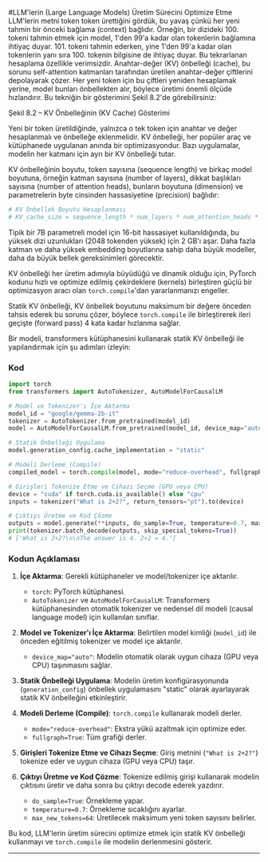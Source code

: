 #LLM'lerin (Large Language Models) Üretim Sürecini Optimize Etme
LLM'lerin metni token token ürettiğini gördük, bu yavaş çünkü her yeni tahmin bir önceki bağlama (context) bağlıdır. Örneğin, bir dizideki 100. tokeni tahmin etmek için model, 1'den 99'a kadar olan tokenlerin bağlamına ihtiyaç duyar. 101. tokeni tahmin ederken, yine 1'den 99'a kadar olan tokenlerin yanı sıra 100. tokenin bilgisine de ihtiyaç duyar. Bu tekrarlanan hesaplama özellikle verimsizdir. Anahtar-değer (KV) önbelleği (cache), bu sorunu self-attention katmanları tarafından üretilen anahtar-değer çiftlerini depolayarak çözer. Her yeni token için bu çiftleri yeniden hesaplamak yerine, model bunları önbellekten alır, böylece üretimi önemli ölçüde hızlandırır. Bu tekniğin bir gösterimini Şekil 8.2'de görebilirsiniz:

Şekil 8.2 – KV Önbelleğinin (KV Cache) Gösterimi

Yeni bir token üretildiğinde, yalnızca o tek token için anahtar ve değer hesaplanmalı ve önbelleğe eklenmelidir. KV önbelleği, her popüler araç ve kütüphanede uygulanan anında bir optimizasyondur. Bazı uygulamalar, modelin her katmanı için ayrı bir KV önbelleği tutar.

KV önbelleğinin boyutu, token sayısına (sequence length) ve birkaç model boyutuna, örneğin katman sayısına (number of layers), dikkat başlıkları sayısına (number of attention heads), bunların boyutuna (dimension) ve parametrelerin byte cinsinden hassasiyetine (precision) bağlıdır:

```python
# KV Önbellek Boyutu Hesaplanması
# KV_cache_size = sequence_length * num_layers * num_attention_heads * dimension * precision_in_bytes
```

Tipik bir 7B parametreli model için 16-bit hassasiyet kullanıldığında, bu yüksek dizi uzunlukları (2048 tokenden yüksek) için 2 GB'ı aşar. Daha fazla katman ve daha yüksek embedding boyutlarına sahip daha büyük modeller, daha da büyük bellek gereksinimleri görecektir.

KV önbelleği her üretim adımıyla büyüdüğü ve dinamik olduğu için, PyTorch kodunu hızlı ve optimize edilmiş çekirdeklere (kernels) birleştiren güçlü bir optimizasyon aracı olan `torch.compile`'dan yararlanmanızı engeller.

Statik KV önbelleği, KV önbellek boyutunu maksimum bir değere önceden tahsis ederek bu sorunu çözer, böylece `torch.compile` ile birleştirerek ileri geçişte (forward pass) 4 kata kadar hızlanma sağlar.

Bir modeli, transformers kütüphanesini kullanarak statik KV önbelleği ile yapılandırmak için şu adımları izleyin:

### Kod
```python
import torch
from transformers import AutoTokenizer, AutoModelForCausalLM

# Model ve Tokenizer'ı İçe Aktarma
model_id = "google/gemma-2b-it"
tokenizer = AutoTokenizer.from_pretrained(model_id)
model = AutoModelForCausalLM.from_pretrained(model_id, device_map="auto")

# Statik Önbelleği Uygulama
model.generation_config.cache_implementation = "static"

# Modeli Derleme (Compile)
compiled_model = torch.compile(model, mode="reduce-overhead", fullgraph=True)

# Girişleri Tokenize Etme ve Cihazı Seçme (GPU veya CPU)
device = "cuda" if torch.cuda.is_available() else "cpu"
inputs = tokenizer("What is 2+2?", return_tensors="pt").to(device)

# Çıktıyı Üretme ve Kod Çözme
outputs = model.generate(**inputs, do_sample=True, temperature=0.7, max_new_tokens=64)
print(tokenizer.batch_decode(outputs, skip_special_tokens=True))
# ['What is 2+2?\n\nThe answer is 4. 2+2 = 4.']
```

### Kodun Açıklaması

1. **İçe Aktarma**: Gerekli kütüphaneler ve model/tokenizer içe aktarılır.
   - `torch`: PyTorch kütüphanesi.
   - `AutoTokenizer` ve `AutoModelForCausalLM`: Transformers kütüphanesinden otomatik tokenizer ve nedensel dil modeli (causal language model) için kullanılan sınıflar.

2. **Model ve Tokenizer'ı İçe Aktarma**: Belirtilen model kimliği (`model_id`) ile önceden eğitilmiş tokenizer ve model içe aktarılır.
   - `device_map="auto"`: Modelin otomatik olarak uygun cihaza (GPU veya CPU) taşınmasını sağlar.

3. **Statik Önbelleği Uygulama**: Modelin üretim konfigürasyonunda (`generation_config`) önbellek uygulamasını "static" olarak ayarlayarak statik KV önbelleğini etkinleştirir.

4. **Modeli Derleme (Compile)**: `torch.compile` kullanarak modeli derler. 
   - `mode="reduce-overhead"`: Ekstra yükü azaltmak için optimize eder.
   - `fullgraph=True`: Tüm grafiği derler.

5. **Girişleri Tokenize Etme ve Cihazı Seçme**: Giriş metnini (`"What is 2+2?"`) tokenize eder ve uygun cihaza (GPU veya CPU) taşır.

6. **Çıktıyı Üretme ve Kod Çözme**: Tokenize edilmiş girişi kullanarak modelin çıktısını üretir ve daha sonra bu çıktıyı decode ederek yazdırır.
   - `do_sample=True`: Örnekleme yapar.
   - `temperature=0.7`: Örnekleme sıcaklığını ayarlar.
   - `max_new_tokens=64`: Üretilecek maksimum yeni token sayısını belirler.

Bu kod, LLM'lerin üretim sürecini optimize etmek için statik KV önbelleği kullanmayı ve `torch.compile` ile modelin derlenmesini gösterir.

---


